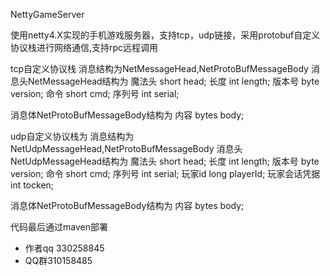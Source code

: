 NettyGameServer

使用netty4.X实现的手机游戏服务器，支持tcp，udp链接，采用protobuf自定义协议栈进行网络通信,支持rpc远程调用

tcp自定义协议栈
消息结构为NetMessageHead,NetProtoBufMessageBody
消息头NetMessageHead结构为
魔法头 short head;
长度 int length;
版本号 byte version;
命令 short cmd;
序列号 int serial;

消息体NetProtoBufMessageBody结构为
内容 bytes body;

udp自定义协议栈为
消息结构为NetUdpMessageHead,NetProtoBufMessageBody
消息头NetUdpMessageHead结构为
魔法头 short head;
长度 int length;
版本号 byte version;
命令 short cmd;
序列号 int serial;
玩家id long playerId;
玩家会话凭据 int tocken;

消息体NetProtoBufMessageBody结构为
内容 bytes body;


代码最后通过maven部署
- 作者qq 330258845
- QQ群310158485